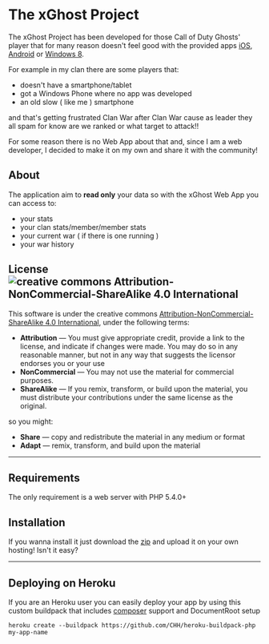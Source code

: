# The xGhost Project

The xGhost Project has been developed for those Call of Duty Ghosts' player that for many reason doesn't feel good with the provided apps [iOS](https://itunes.apple.com/en/app/call-of-duty/id733712309), [Android](https://play.google.com/store/apps/details?id=com.activision.callofduty.mobile) or [Windows 8](http://apps.microsoft.com/windows/en-us/app/call-of-duty/1fa9f76d-41de-40e6-bb04-8ee90182c1b9).

For example in my clan there are some players that:
- doesn't have a smartphone/tablet
- got a Windows Phone where no app was developed
- an old slow ( like me ) smartphone

and that's getting frustrated Clan War after Clan War cause as leader they all spam for know are we ranked or what target to attack!!

For some reason there is no Web App about that and, since I am a web developer, I decided to make it on my own and share it with the community!

## About

The application aim to __read only__ your data so with the xGhost Web App you can access to:
- your stats
- your clan stats/member/member stats
- your current war ( if there is one running )
- your war history

## License ![creative commons Attribution-NonCommercial-ShareAlike 4.0 International](http://i.creativecommons.org/l/by-nc-sa/3.0/nl/88x31.png)

This software is under the creative commons [Attribution-NonCommercial-ShareAlike 4.0 International](http://creativecommons.org/licenses/by-nc-sa/4.0/legalcode), under the following terms:
* __Attribution__ — You must give appropriate credit, provide a link to the license, and indicate if changes were made. You may do so in any reasonable manner, but not in any way that suggests the licensor endorses you or your use
* __NonCommercial__ — You may not use the material for commercial purposes.
* __ShareAlike__ — If you remix, transform, or build upon the material, you must distribute your contributions under the same license as the original.

so you might:

* __Share__ — copy and redistribute the material in any medium or format
* __Adapt__ — remix, transform, and build upon the material

***

## Requirements
The only requirement is a web server with PHP 5.4.0+

## Installation
If you wanna install it just download the [zip](https://github.com/xkraty/xghost/zipball/master) and upload it on your own hosting! Isn't it easy?

***
## Deploying on Heroku

If you are an Heroku user you can easily deploy your app by using this custom buildpack that includes [composer](https://getcomposer.org/) support and DocumentRoot setup

```
heroku create --buildpack https://github.com/CHH/heroku-buildpack-php my-app-name
```
